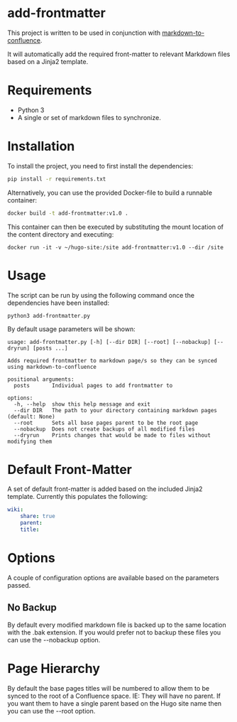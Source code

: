 # add-frontmatter

This project is written to be used in conjunction with [markdown-to-confluence](https://github.com/vmware-tanzu-labs/markdown-to-confluence).

It will automatically add the required front-matter to relevant Markdown files based on a Jinja2 template.

# Requirements

* Python 3
* A single or set of markdown files to synchronize.

# Installation

To install the project, you need to first install the dependencies:

```sh
pip install -r requirements.txt
```

Alternatively, you can use the provided Docker-file to build a runnable container:

```sh
docker build -t add-frontmatter:v1.0 .
```

This container can then be executed by substituting the mount location of the content directory and executing:

```
docker run -it -v ~/hugo-site:/site add-frontmatter:v1.0 --dir /site
```

# Usage

The script can be run by using the following command once the dependencies have been installed:

```
python3 add-frontmatter.py
```

By default usage parameters will be shown:

```
usage: add-frontmatter.py [-h] [--dir DIR] [--root] [--nobackup] [--dryrun] [posts ...]

Adds required frontmatter to markdown page/s so they can be synced using markdown-to-confluence

positional arguments:
  posts       Individual pages to add frontmatter to

options:
  -h, --help  show this help message and exit
  --dir DIR   The path to your directory containing markdown pages (default: None)
  --root      Sets all base pages parent to be the root page
  --nobackup  Does not create backups of all modified files
  --dryrun    Prints changes that would be made to files without modifying them
```

# Default Front-Matter

A set of default front-matter is added based on the included Jinja2 template. Currently this populates the following:

```yaml
wiki:
    share: true
    parent:
    title:
```

# Options

A couple of configuration options are available based on the parameters passed.

## No Backup

By default every modified markdown file is backed up to the same location with the .bak extension. If you would prefer not to backup these files you can use the --nobackup option.

# Page Hierarchy

By default the base pages titles will be numbered to allow them to be synced to the root of a Confluence space. IE: They will have no parent. If you want them to have a single parent based on the Hugo site name then you can use the --root option.
